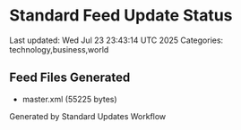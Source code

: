 # Standard Feed Update Status
Last updated: Wed Jul 23 23:43:14 UTC 2025
Categories: technology,business,world

## Feed Files Generated
- master.xml (55225 bytes)

Generated by Standard Updates Workflow
